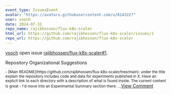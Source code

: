 ```yaml
---
event_type: IssuesEvent
avatar: "https://avatars.githubusercontent.com/u/814322?"
user: vsoch
date: 2024-07-31
repo_name: rajibhossen/flux-k8s-scaler
html_url: https://github.com/rajibhossen/flux-k8s-scaler/issues/1
repo_url: https://github.com/rajibhossen/flux-k8s-scaler
---
```


<a href='https://github.com/vsoch' target='_blank'>vsoch</a> open issue <a href='https://github.com/rajibhossen/flux-k8s-scaler/issues/1' target='_blank'>rajibhossen/flux-k8s-scaler#1</a>.

<p>Repository Organizational Suggestions</p><small> - [Main README](https://github.com/rajibhossen/flux-k8s-scaler/tree/main): under the title explain the repository includes code and data for experiments published in X. Have an explicit link to each directory with a description of what is found inside. The current content is great - I'd move into an Experimental Summary section there....</small><a href='https://github.com/rajibhossen/flux-k8s-scaler/issues/1' target='_blank'>View Comment</a>